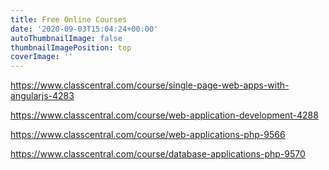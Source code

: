 ```yaml
---
title: Free Online Courses
date: '2020-09-03T15:04:24+00:00'
autoThumbnailImage: false
thumbnailImagePosition: top
coverImage: ''
---
```

https://www.classcentral.com/course/single-page-web-apps-with-angularjs-4283

https://www.classcentral.com/course/web-application-development-4288



https://www.classcentral.com/course/web-applications-php-9566

https://www.classcentral.com/course/database-applications-php-9570
